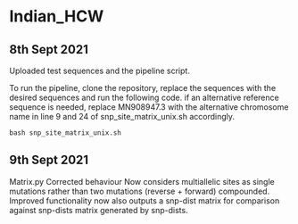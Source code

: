 # Indian_HCW

## 8th Sept 2021

Uploaded test sequences and the pipeline script.

To run the pipeline, clone the repository, replace the sequences with the desired sequences and run the following code.
if an alternative reference sequence is needed, replace MN908947.3 with the alternative chromosome name in line 9 and 24 of snp_site_matrix_unix.sh accordingly.

```console
bash snp_site_matrix_unix.sh
```

## 9th Sept 2021

Matrix.py
Corrected behaviour
Now considers multiallelic sites as single mutations rather than two mutations (reverse + forward) compounded.
Improved functionality
now also outputs a snp-dist matrix for comparison against snp-dists matrix generated by snp-dists.
